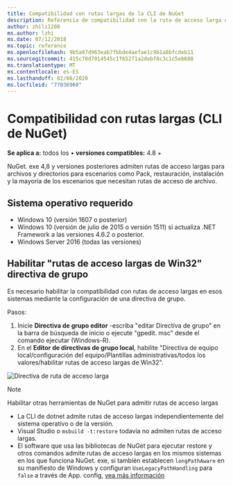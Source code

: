 ```yaml
---
title: Compatibilidad con rutas largas de la CLI de NuGet
description: Referencia de compatibilidad con la ruta de acceso larga de Nuget. exe
author: zhili1208
ms.author: lzhi
ms.date: 07/12/2018
ms.topic: reference
ms.openlocfilehash: 9b5a97d963eab7fbbde4aefae1c9b1a8bfcdeb11
ms.sourcegitcommit: 415c70d7014545c1f65271a2debf8c3c1c5eb688
ms.translationtype: MT
ms.contentlocale: es-ES
ms.lasthandoff: 02/06/2020
ms.locfileid: "77036960"
---
```

# <a name="long-path-support-nuget-cli"></a>Compatibilidad con rutas largas (CLI de NuGet)

**Se aplica a:** todos los &bullet; **versiones compatibles:** 4.8 +

NuGet. exe 4,8 y versiones posteriores admiten rutas de acceso largas para archivos y directorios para escenarios como Pack, restauración, instalación y la mayoría de los escenarios que necesitan rutas de acceso de archivo.

## <a name="required-operating-system"></a>Sistema operativo requerido

-   Windows 10 (versión 1607 o posterior)
-   Windows 10 (versión de julio de 2015 o versión 1511) si actualiza .NET Framework a las versiones 4.6.2 o posterior.
-   Windows Server 2016 (todas las versiones)

## <a name="enable-win32-long-paths-group-policy"></a>Habilitar "rutas de acceso largas de Win32" directiva de grupo

Es necesario habilitar la compatibilidad con rutas de acceso largas en esos sistemas mediante la configuración de una directiva de grupo.

Pasos:
1. Inicie **Directiva de grupo editor** -escriba "editar Directiva de grupo" en la barra de búsqueda de inicio o ejecute "gpedit. msc" desde el comando ejecutar (Windows-R).
2. En el **Editor de directivas de grupo local**, habilite "Directiva de equipo local/configuración del equipo/Plantillas administrativas/todos los valores/habilitar rutas de acceso largas de Win32".

![Directiva de ruta de acceso larga](media/LongPathPolicy.png)


> [!Note]
> Habilitar otras herramientas de NuGet para admitir rutas de acceso largas
>
> -   La CLI de dotnet admite rutas de acceso largas independientemente del sistema operativo o de la versión.
> -   Visual Studio o `msbuild -t:restore` todavía no admiten rutas de acceso largas.
> -   El software que usa las bibliotecas de NuGet para ejecutar restore y otros comandos admite rutas de acceso largas en los mismos sistemas en los que funciona NuGet. exe, si también establecen `longPathAware` en su manifiesto de Windows y configuran `UseLegacyPathHandling` para `false` a través de App. config, [vea más información](https://blogs.msdn.microsoft.com/jeremykuhne/2016/07/30/net-4-6-2-and-long-paths-on-windows-10/)

